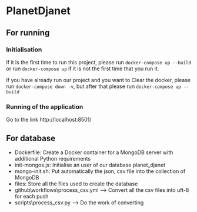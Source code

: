 # PlanetDjanet


## For running
### Initialisation
If it is the first time to run this project, please run
```docker-compose up --build```
or run  ```docker-compose up``` if it is not the first time that you run it.

If you have already run our project and you want to Clear the docker, please run
```docker-compose down -v```, but after that please run ```docker-compose up --build```

### Running of the application
Go to the link http://localhost:8501/


## For database
- Dockerfile: Create a Docker container for a MongoDB server with additional Python requirements
- init-mongos.js: Initialise an user of our database planet_djanet
- mongo-init.sh: Put automatically the json, csv file into the collection of MongoDB
- files: Store all the files used to create the database
- github\workflows\process_csv.yml --> Convert all the csv files into uft-8 for each push
- scripts\process_csv.py --> Do the work of converting

